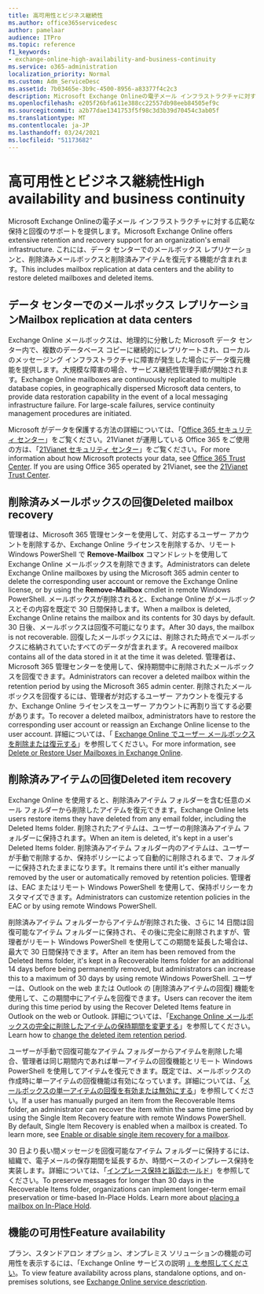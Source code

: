 ```yaml
---
title: 高可用性とビジネス継続性
ms.author: office365servicedesc
author: pamelaar
audience: ITPro
ms.topic: reference
f1_keywords:
- exchange-online-high-availability-and-business-continuity
ms.service: o365-administration
localization_priority: Normal
ms.custom: Adm_ServiceDesc
ms.assetid: 7b03465e-3b9c-4500-8956-a83377f4c2c3
description: Microsoft Exchange Onlineの電子メール インフラストラクチャに対する広範な保持と回復のサポートを提供します。 これには、データ センターでのメールボックス レプリケーションと、削除済みメールボックスと削除済みアイテムを復元する機能が含まれます。
ms.openlocfilehash: e205f26bfa611e388cc22557db98eeb84505ef9c
ms.sourcegitcommit: a2b77dae1341753f5f98c3d3b39d70454c3ab05f
ms.translationtype: MT
ms.contentlocale: ja-JP
ms.lasthandoff: 03/24/2021
ms.locfileid: "51173682"
---
```

# <a name="high-availability-and-business-continuity"></a><span data-ttu-id="5a93e-104">高可用性とビジネス継続性</span><span class="sxs-lookup"><span data-stu-id="5a93e-104">High availability and business continuity</span></span>

<span data-ttu-id="5a93e-105">Microsoft Exchange Onlineの電子メール インフラストラクチャに対する広範な保持と回復のサポートを提供します。</span><span class="sxs-lookup"><span data-stu-id="5a93e-105">Microsoft Exchange Online offers extensive retention and recovery support for an organization's email infrastructure.</span></span> <span data-ttu-id="5a93e-106">これには、データ センターでのメールボックス レプリケーションと、削除済みメールボックスと削除済みアイテムを復元する機能が含まれます。</span><span class="sxs-lookup"><span data-stu-id="5a93e-106">This includes mailbox replication at data centers and the ability to restore deleted mailboxes and deleted items.</span></span>
  
## <a name="mailbox-replication-at-data-centers"></a><span data-ttu-id="5a93e-107">データ センターでのメールボックス レプリケーション</span><span class="sxs-lookup"><span data-stu-id="5a93e-107">Mailbox replication at data centers</span></span>

<span data-ttu-id="5a93e-p103">Exchange Online メールボックスは、地理的に分散した Microsoft データ センター内で、複数のデータベース コピーに継続的にレプリケートされ、ローカルのメッセージング インフラストラクチャに障害が発生した場合にデータ復元機能を提供します。大規模な障害の場合、サービス継続性管理手順が開始されます。</span><span class="sxs-lookup"><span data-stu-id="5a93e-p103">Exchange Online mailboxes are continuously replicated to multiple database copies, in geographically dispersed Microsoft data centers, to provide data restoration capability in the event of a local messaging infrastructure failure. For large-scale failures, service continuity management procedures are initiated.</span></span>
  
<span data-ttu-id="5a93e-p104">Microsoft がデータを保護する方法の詳細については、「[Office 365 セキュリティ センター](https://go.microsoft.com/fwlink/p/?LinkId=299135)」をご覧ください。21Vianet が運用している Office 365 をご使用の方は、「[21Vianet セキュリティ センター](https://www.21vbluecloud.com/office365/trustcenter/onlineservices.mdl)」をご覧ください。</span><span class="sxs-lookup"><span data-stu-id="5a93e-p104">For more information about how Microsoft protects your data, see [Office 365 Trust Center](https://go.microsoft.com/fwlink/p/?LinkId=299135). If you are using Office 365 operated by 21Vianet, see the [21Vianet Trust Center](https://www.21vbluecloud.com/office365/trustcenter/onlineservices.mdl).</span></span>
  
## <a name="deleted-mailbox-recovery"></a><span data-ttu-id="5a93e-112">削除済みメールボックスの回復</span><span class="sxs-lookup"><span data-stu-id="5a93e-112">Deleted mailbox recovery</span></span>

<span data-ttu-id="5a93e-113">管理者は、Microsoft 365 管理センターを使用して、対応するユーザー アカウントを削除するか、Exchange Online ライセンスを削除するか、リモート Windows PowerShell で **Remove-Mailbox** コマンドレットを使用して Exchange Online メールボックスを削除できます。</span><span class="sxs-lookup"><span data-stu-id="5a93e-113">Administrators can delete Exchange Online mailboxes by using the Microsoft 365 admin center to delete the corresponding user account or remove the Exchange Online license, or by using the **Remove-Mailbox** cmdlet in remote Windows PowerShell.</span></span> <span data-ttu-id="5a93e-114">メールボックスが削除されると、Exchange Online がメールボックスとその内容を既定で 30 日間保持します。</span><span class="sxs-lookup"><span data-stu-id="5a93e-114">When a mailbox is deleted, Exchange Online retains the mailbox and its contents for 30 days by default.</span></span> <span data-ttu-id="5a93e-115">30 日後、メールボックスは回復不可能になります。</span><span class="sxs-lookup"><span data-stu-id="5a93e-115">After 30 days, the mailbox is not recoverable.</span></span> <span data-ttu-id="5a93e-116">回復したメールボックスには、削除された時点でメールボックスに格納されていたすべてのデータが含まれます。</span><span class="sxs-lookup"><span data-stu-id="5a93e-116">A recovered mailbox contains all of the data stored in it at the time it was deleted.</span></span> <span data-ttu-id="5a93e-117">管理者は、Microsoft 365 管理センターを使用して、保持期間中に削除されたメールボックスを回復できます。</span><span class="sxs-lookup"><span data-stu-id="5a93e-117">Administrators can recover a deleted mailbox within the retention period by using the Microsoft 365 admin center.</span></span> <span data-ttu-id="5a93e-118">削除されたメールボックスを回復するには、管理者が対応するユーザー アカウントを復元するか、Exchange Online ライセンスをユーザー アカウントに再割り当てする必要があります。</span><span class="sxs-lookup"><span data-stu-id="5a93e-118">To recover a deleted mailbox, administrators have to restore the corresponding user account or reassign an Exchange Online license to the user account.</span></span> <span data-ttu-id="5a93e-119">詳細については、「 [Exchange Online でユーザー メールボックスを削除または復元する](/exchange/recipients-in-exchange-online/delete-or-restore-mailboxes)」を参照してください。</span><span class="sxs-lookup"><span data-stu-id="5a93e-119">For more information, see [Delete or Restore User Mailboxes in Exchange Online](/exchange/recipients-in-exchange-online/delete-or-restore-mailboxes).</span></span>
  
## <a name="deleted-item-recovery"></a><span data-ttu-id="5a93e-120">削除済みアイテムの回復</span><span class="sxs-lookup"><span data-stu-id="5a93e-120">Deleted item recovery</span></span>

<span data-ttu-id="5a93e-121">Exchange Online を使用すると、削除済みアイテム フォルダーを含む任意のメール フォルダーから削除したアイテムを復元できます。</span><span class="sxs-lookup"><span data-stu-id="5a93e-121">Exchange Online lets users restore items they have deleted from any email folder, including the Deleted Items folder.</span></span> <span data-ttu-id="5a93e-122">削除されたアイテムは、ユーザーの削除済みアイテム フォルダーに保持されます。</span><span class="sxs-lookup"><span data-stu-id="5a93e-122">When an item is deleted, it's kept in a user's Deleted Items folder.</span></span> <span data-ttu-id="5a93e-123">削除済みアイテム フォルダー内のアイテムは、ユーザーが手動で削除するか、保持ポリシーによって自動的に削除されるまで、フォルダーに保持されたままになります。</span><span class="sxs-lookup"><span data-stu-id="5a93e-123">It remains there until it's either manually removed by the user or automatically removed by retention policies.</span></span> <span data-ttu-id="5a93e-124">管理者は、EAC またはリモート Windows PowerShell を使用して、保持ポリシーをカスタマイズできます。</span><span class="sxs-lookup"><span data-stu-id="5a93e-124">Administrators can customize retention policies in the EAC or by using remote Windows PowerShell.</span></span>
  
<span data-ttu-id="5a93e-125">削除済みアイテム フォルダーからアイテムが削除された後、さらに 14 日間は回復可能なアイテム フォルダーに保持され、その後に完全に削除されますが、管理者がリモート Windows PowerShell を使用してこの期間を延長した場合は、最大で 30 日間保持できます。</span><span class="sxs-lookup"><span data-stu-id="5a93e-125">After an item has been removed from the Deleted Items folder, it's kept in a Recoverable Items folder for an additional 14 days before being permanently removed, but administrators can increase this to a maximum of 30 days by using remote Windows PowerShell.</span></span> <span data-ttu-id="5a93e-126">ユーザーは、Outlook on the web または Outlook の [削除済みアイテムの回復] 機能を使用して、この期間中にアイテムを回復できます。</span><span class="sxs-lookup"><span data-stu-id="5a93e-126">Users can recover the item during this time period by using the Recover Deleted Items feature in Outlook on the web or Outlook.</span></span> <span data-ttu-id="5a93e-127">詳細については、「[Exchange Online メールボックスの完全に削除したアイテムの保持期間を変更する](/exchange/recipients-in-exchange-online/manage-user-mailboxes/change-deleted-item-retention)」を参照してください。</span><span class="sxs-lookup"><span data-stu-id="5a93e-127">Learn how to [change the deleted item retention period](/exchange/recipients-in-exchange-online/manage-user-mailboxes/change-deleted-item-retention).</span></span>
  
<span data-ttu-id="5a93e-p108">ユーザーが手動で回復可能なアイテム フォルダーからアイテムを削除した場合、管理者は同じ期間内であれば単一アイテムの回復機能とリモート Windows PowerShell を使用してアイテムを復元できます。既定では、メールボックスの作成時に単一アイテムの回復機能は有効になっています。詳細については、「[メールボックスの単一アイテムの回復を有効または無効にする](/exchange/recipients-in-exchange-online/manage-user-mailboxes/enable-or-disable-single-item-recovery)」を参照してください。</span><span class="sxs-lookup"><span data-stu-id="5a93e-p108">If a user has manually purged an item from the Recoverable Items folder, an administrator can recover the item within the same time period by using the Single Item Recovery feature with remote Windows PowerShell. By default, Single Item Recovery is enabled when a mailbox is created. To learn more, see [Enable or disable single item recovery for a mailbox](/exchange/recipients-in-exchange-online/manage-user-mailboxes/enable-or-disable-single-item-recovery).</span></span>
  
<span data-ttu-id="5a93e-p109">30 日より長い間メッセージを回復可能なアイテム フォルダーに保持するには、組織で、電子メールの保存期間を延長するか、時間ベースのインプレース保持を実装します。詳細については、「[インプレース保持と訴訟ホールド](/exchange/security-and-compliance/in-place-and-litigation-holds)」を参照してください。</span><span class="sxs-lookup"><span data-stu-id="5a93e-p109">To preserve messages for longer than 30 days in the Recoverable Items folder, organizations can implement longer-term email preservation or time-based In-Place Holds. Learn more about [placing a mailbox on In-Place Hold](/exchange/security-and-compliance/in-place-and-litigation-holds).</span></span>
  
## <a name="feature-availability"></a><span data-ttu-id="5a93e-133">機能の可用性</span><span class="sxs-lookup"><span data-stu-id="5a93e-133">Feature availability</span></span>

<span data-ttu-id="5a93e-134">プラン、スタンドアロン オプション、オンプレミス ソリューションの機能の可用性を表示するには、「Exchange Online サービスの説明 [」を参照してください](exchange-online-service-description.md)。</span><span class="sxs-lookup"><span data-stu-id="5a93e-134">To view feature availability across plans, standalone options, and on-premises solutions, see [Exchange Online service description](exchange-online-service-description.md).</span></span>
